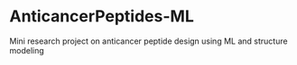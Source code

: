 # AnticancerPeptides-ML
Mini research project on anticancer peptide design using ML and structure modeling

